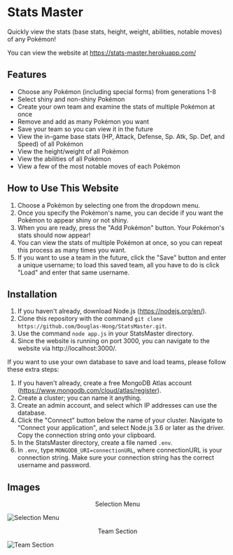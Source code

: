 # Stats Master

Quickly view the stats (base stats, height, weight, abilities, notable moves) of any Pokémon!

You can view the website at https://stats-master.herokuapp.com/

## Features

* Choose any Pokémon (including special forms) from generations 1-8
* Select shiny and non-shiny Pokémon
* Create your own team and examine the stats of multiple Pokémon at once
* Remove and add as many Pokémon you want
* Save your team so you can view it in the future
* View the in-game base stats (HP, Attack, Defense, Sp. Atk, Sp. Def, and Speed) of all Pokémon
* View the height/weight of all Pokémon
* View the abilities of all Pokémon
* View a few of the most notable moves of each Pokémon

## How to Use This Website

1. Choose a Pokémon by selecting one from the dropdown menu. 
2. Once you specify the Pokémon's name, you can decide if you want the Pokémon to appear shiny or not shiny. 
3. When you are ready, press the "Add Pokémon" button. Your Pokémon's stats should now appear!
4. You can view the stats of multiple Pokémon at once, so you can repeat this process as many times you want.
5. If you want to use a team in the future, click the "Save" button and enter a unique username; to load this
saved team, all you have to do is click "Load" and enter that same username.

## Installation

1. If you haven't already, download Node.js (https://nodejs.org/en/).
2. Clone this repository with the command `git clone https://github.com/Douglas-Hong/StatsMaster.git`.
3. Use the command `node app.js` in your StatsMaster directory.
4. Since the website is running on port 3000, you can navigate to the website via http://localhost:3000/.

If you want to use your own database to save and load teams, please follow these extra steps:
1. If you haven't already, create a free MongoDB Atlas account (https://www.mongodb.com/cloud/atlas/register).
2. Create a cluster; you can name it anything.
3. Create an admin account, and select which IP addresses can use the database.
4. Click the "Connect" button below the name of your cluster. Navigate to "Connect your application", and select Node.js 3.6 or later as the driver. Copy the connection string onto your clipboard.
5. In the StatsMaster directory, create a file named `.env`.
6. In `.env`, type `MONGODB_URI=connectionURL`, where connectionURL is your connection string. Make sure your connection string has the correct username and password.

## Images

<p align="center">Selection Menu</p>

![Selection Menu](https://i.imgur.com/vCT9iVb.jpg)

<p align="center">Team Section</p>

![Team Section](https://i.imgur.com/WlzD1gP.jpg)
